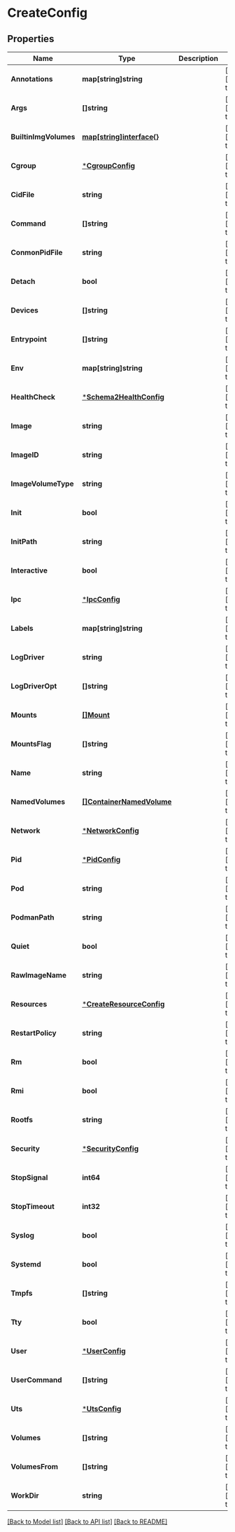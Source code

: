# CreateConfig

## Properties
Name | Type | Description | Notes
------------ | ------------- | ------------- | -------------
**Annotations** | **map[string]string** |  | [optional] [default to null]
**Args** | **[]string** |  | [optional] [default to null]
**BuiltinImgVolumes** | [**map[string]interface{}**](interface{}.md) |  | [optional] [default to null]
**Cgroup** | [***CgroupConfig**](CgroupConfig.md) |  | [optional] [default to null]
**CidFile** | **string** |  | [optional] [default to null]
**Command** | **[]string** |  | [optional] [default to null]
**ConmonPidFile** | **string** |  | [optional] [default to null]
**Detach** | **bool** |  | [optional] [default to null]
**Devices** | **[]string** |  | [optional] [default to null]
**Entrypoint** | **[]string** |  | [optional] [default to null]
**Env** | **map[string]string** |  | [optional] [default to null]
**HealthCheck** | [***Schema2HealthConfig**](Schema2HealthConfig.md) |  | [optional] [default to null]
**Image** | **string** |  | [optional] [default to null]
**ImageID** | **string** |  | [optional] [default to null]
**ImageVolumeType** | **string** |  | [optional] [default to null]
**Init** | **bool** |  | [optional] [default to null]
**InitPath** | **string** |  | [optional] [default to null]
**Interactive** | **bool** |  | [optional] [default to null]
**Ipc** | [***IpcConfig**](IpcConfig.md) |  | [optional] [default to null]
**Labels** | **map[string]string** |  | [optional] [default to null]
**LogDriver** | **string** |  | [optional] [default to null]
**LogDriverOpt** | **[]string** |  | [optional] [default to null]
**Mounts** | [**[]Mount**](Mount.md) |  | [optional] [default to null]
**MountsFlag** | **[]string** |  | [optional] [default to null]
**Name** | **string** |  | [optional] [default to null]
**NamedVolumes** | [**[]ContainerNamedVolume**](ContainerNamedVolume.md) |  | [optional] [default to null]
**Network** | [***NetworkConfig**](NetworkConfig.md) |  | [optional] [default to null]
**Pid** | [***PidConfig**](PidConfig.md) |  | [optional] [default to null]
**Pod** | **string** |  | [optional] [default to null]
**PodmanPath** | **string** |  | [optional] [default to null]
**Quiet** | **bool** |  | [optional] [default to null]
**RawImageName** | **string** |  | [optional] [default to null]
**Resources** | [***CreateResourceConfig**](CreateResourceConfig.md) |  | [optional] [default to null]
**RestartPolicy** | **string** |  | [optional] [default to null]
**Rm** | **bool** |  | [optional] [default to null]
**Rmi** | **bool** |  | [optional] [default to null]
**Rootfs** | **string** |  | [optional] [default to null]
**Security** | [***SecurityConfig**](SecurityConfig.md) |  | [optional] [default to null]
**StopSignal** | **int64** |  | [optional] [default to null]
**StopTimeout** | **int32** |  | [optional] [default to null]
**Syslog** | **bool** |  | [optional] [default to null]
**Systemd** | **bool** |  | [optional] [default to null]
**Tmpfs** | **[]string** |  | [optional] [default to null]
**Tty** | **bool** |  | [optional] [default to null]
**User** | [***UserConfig**](UserConfig.md) |  | [optional] [default to null]
**UserCommand** | **[]string** |  | [optional] [default to null]
**Uts** | [***UtsConfig**](UtsConfig.md) |  | [optional] [default to null]
**Volumes** | **[]string** |  | [optional] [default to null]
**VolumesFrom** | **[]string** |  | [optional] [default to null]
**WorkDir** | **string** |  | [optional] [default to null]

[[Back to Model list]](../README.md#documentation-for-models) [[Back to API list]](../README.md#documentation-for-api-endpoints) [[Back to README]](../README.md)


